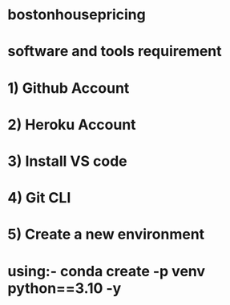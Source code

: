 # bostonhousepricing

# software and tools requirement

# 1) Github Account
# 2) Heroku Account
# 3) Install VS code
# 4) Git CLI 

# 5) Create a new environment
# using:-  conda create -p venv python==3.10 -y